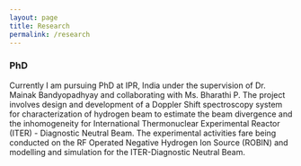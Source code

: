 ```yaml
---
layout: page
title: Research
permalink: /research
---
```





### PhD

Currently I am pursuing PhD at IPR, India under the supervision of Dr. Mainak Bandyopadhyay and collaborating with Ms. Bharathi P. The project involves design and development of a Doppler Shift spectroscopy system  for characterization of hydrogen beam to estimate the beam divergence and the inhomogeneity for International Thermonuclear Experimental Reactor (ITER) - Diagnostic Neutral Beam. The experimental activities fare being conducted on the RF Operated Negative Hydrogen Ion Source (ROBIN) and modelling and simulation for the ITER-Diagnostic Neutral Beam.
